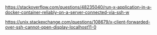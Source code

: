 https://stackoverflow.com/questions/48235040/run-x-application-in-a-docker-container-reliably-on-a-server-connected-via-ssh-w

https://unix.stackexchange.com/questions/108679/x-client-forwarded-over-ssh-cannot-open-display-localhost11-0
